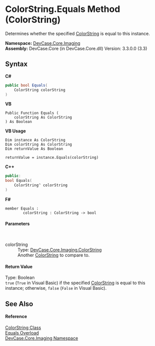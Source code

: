 # ColorString.Equals Method (ColorString)
 

Determines whether the specified <a href="T_DevCase_Core_Imaging_ColorString">ColorString</a> is equal to this instance.

**Namespace:**&nbsp;<a href="N_DevCase_Core_Imaging">DevCase.Core.Imaging</a><br />**Assembly:**&nbsp;DevCase.Core (in DevCase.Core.dll) Version: 3.3.0.0 (3.3)

## Syntax

**C#**<br />
``` C#
public bool Equals(
	ColorString colorString
)
```

**VB**<br />
``` VB
Public Function Equals ( 
	colorString As ColorString
) As Boolean
```

**VB Usage**<br />
``` VB Usage
Dim instance As ColorString
Dim colorString As ColorString
Dim returnValue As Boolean

returnValue = instance.Equals(colorString)
```

**C++**<br />
``` C++
public:
bool Equals(
	ColorString^ colorString
)
```

**F#**<br />
``` F#
member Equals : 
        colorString : ColorString -> bool 

```


#### Parameters
&nbsp;<dl><dt>colorString</dt><dd>Type: <a href="T_DevCase_Core_Imaging_ColorString">DevCase.Core.Imaging.ColorString</a><br />Another <a href="T_DevCase_Core_Imaging_ColorString">ColorString</a> to compare to.</dd></dl>

#### Return Value
Type: Boolean<br />`true` (`True` in Visual Basic) if the specified <a href="T_DevCase_Core_Imaging_ColorString">ColorString</a> is equal to this instance; otherwise, `false` (`False` in Visual Basic).

## See Also


#### Reference
<a href="T_DevCase_Core_Imaging_ColorString">ColorString Class</a><br /><a href="Overload_DevCase_Core_Imaging_ColorString_Equals">Equals Overload</a><br /><a href="N_DevCase_Core_Imaging">DevCase.Core.Imaging Namespace</a><br />